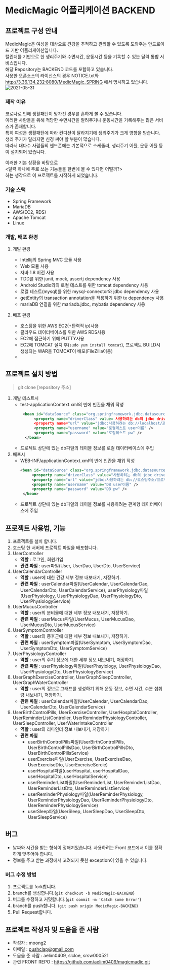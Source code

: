 # MedicMagic 어플리케이션 BACKEND

## 프로젝트 구성 안내 
MedicMagic은 여성을 대상으로 건강을 추적하고 관리할 수 있도록 도와주는 안드로이드 기반 어플리케이션입니다.<br>
캘린더를 기반으로 한 생리주기와 수면시간, 운동시간 등을 기록할 수 있는 달력 통합 서비스입니다.  <br>
해당 Repository는 BACKEND 코드를 포함하고 있습니다. <br>
사용한 오픈소스의 라이선스의 경우 NOTICE.txt와 http://3.36.134.232:8080/MedicMagic_SPRING 에서 명시하고 있습니다. <br>
![2021-05-31](https://user-images.githubusercontent.com/67732143/120162504-6b0bfb00-c233-11eb-8214-d5fc825d77c9.png)


### 제작 이유
코로나로 인해 생활패턴이 망가진 경우를 흔하게 볼 수 있습니다.<br>
이러한 사람들을 위해 적당한 수면시간을 알려주거나 운동시간을 기록해주는 많은 서비스가 존재합니다. <br>
특히 여성은 생활패턴에 따라 컨디션이 달라지기에 생리주기가 크게 영향을 받습니다. <br>
생리 주기가 달라지면 신경 써야 할 부분이 많습니다. <br>
따라서 대다수 사람들의 핸드폰에는 기본적으로 스케줄러, 생리주기 어플, 운동 어플 등이 설치되어 있습니다. <br>

이러한 기본 상황을 바탕으로 <br>
<달력 하나에 주로 쓰는 기능들을 한번에 볼 수 있다면 어떨까?>  <br>
하는 생각으로 이 프로젝트를 시작하게 되었습니다.  <br>

### 기술 스택
- Spring Framework
- MariaDB
- AWS(EC2, RDS)
- Apache Tomcat
- Linux

### 개발, 배포 환경
1. 개발 환경
   - Intellij의 Spring MVC 모듈 사용
   - Web 모듈 사용
   - 자바 1.8 버전 사용
   - TDD를 위한 junit, mock, assertj dependency 사용
   - Android Studio와의 로컬 테스트를 위한 tomcat dependency 사용
   - 로컬 테스트(mysql)를 위한 mysql-connector와 jdbc dependency 사용
   - getEntity의 transaction annotation을 적용하기 위한 tx dependency 사용
   - mariaDB 연결을 위한 mariadb.jdbc, mybatis dependency 사용

2. 배포 환경
   - 호스팅을 위한 AWS EC2(+탄력적 ip)사용
   - 클라우드 데이터베이스를 위한 AWS RDS사용
   - EC2에 접근하기 위해 PUTTY사용
   - EC2에 TOMCAT 설치 후(```sudo yum install tomcat```), 프로젝트 BUILD시 생성되는 WAR을 TOMCAT이 배포(FileZilla이용)
   - 

## 프로젝트 설치 방법
> git clone [repository 주소]

1. 개발 테스트시
   - test-applicationContext.xml의 <dataSource> 빈에 빈칸을 채워 작성
     ```xml
      <bean id="dataSource" class="org.springframework.jdbc.datasource.SimpleDriverDataSource">
           <property name="driverClass" value= 사용하려는 db의 jdbc driver 주소 />
           <property name="url" value="jdbc:사용하려는 db://localhost/프로젝트 로컬테스트 DATABASE명" />
           <property name="username" value="로컬테스트 user이름" />
           <property name="password" value="로컬테스트 pw" />
       </bean>
      ```
   - 프로젝트 상단에 있는 db파일의 테이블 정보를 로컬 데이터베이스에 주입
2. 배포시
   - WEB-INF/applicationContext.xml의 <dataSource> 빈에 빈칸을 채워 작성
      ```xml
      <bean id="dataSource" class="org.springframework.jdbc.datasource.SimpleDriverDataSource">
           <property name="driverClass" value="사용하려는 db의 jdbc driver 주소" />
           <property name="url" value="jdbc:사용하려는 db://호스팅주소/프로젝트 DATABASE명" />
           <property name="username" value="DB user이름" />
           <property name="password" value="DB pw" />
       </bean>
      ```
   - 프로젝트 상단에 있는 db파일의 테이블 정보를 사용하려는 관계형 데이터베이스에 주입
   
## 프로젝트 사용법, 기능
   1. 프로젝트를 설치 합니다.
   2. 호스팅 한 서버에 프로젝트 파일을 배포합니다.
   3. UserController
      - **역할** : 로그인, 회원가입
      - **관련 파일** : user파일(User, UserDao, UserDto, UserService)
   4. UserCalendarController
      - **역할** : user에 대한 건강 세부 정보 내보내기, 저장하기.
      - **관련 파일** : userCalendar파일(UserCalendar, UserCalendarDao, UserCalendarDto, UserCalendarService), userPhysiology파일(UserPhysiology, UserPhysiologyDao, UserPhysiologyDto, UserPhysiologyService)
   5. UserMucusController
      - **역할** : user의 분비물에 대한 세부 정보 내보내기, 저장하기.
      - **관련 파일** : userMucus파일(UserMucus, UserMucusDao, UserMucusDto, UserMucusService)
   6. UserSymptomController
      - **역할** : user의 증후군에 대한 세부 정보 내보내기, 저장하기.
      - **관련 파일** : userSymptom파일(UserSymptom, UserSymptomDao, UserSymptomDto, UserSymptomService)
   7. UserPhysiologyController
      - **역할** : user의 주기 정보에 대한 세부 정보 내보내기, 저장하기.
      - **관련 파일** : userPhysiology파일(UserPhsyiology, UserPhysiologyDao, UserPhysiologyDto, UserPhysiologyService)
   8. UserGraphExerciseController, UserGraphSleepController, UserGraphWaterController
      - **역할** : user의 정보로 그래프를 생성하기 위해 운동 정보, 수면 시간, 수분 섭취량 내보내기, 저장하기.
      - **관련 파일** : userCalendar파일(UserCalendar, UserCalendarDao, UserCalendarDto, UserCalendarService)
   9. UserBirthControlPills, UserExerciseController, UserHospitalController, UserReminderListController, UserReminderPhysiologyController, UserSleepController, UserWaterIntakeController
      - **역할** : user의 리마인더 정보 내보내기, 저장하기
      - **관련 파일**
        - userBirthControlPills파일(UserBirthControlPills, UserBirthControlPillsDao, UserBirthControlPillsDto, UserBirthControlPillsService)
        - userExercise파일(UserExercise, UserExerciseDao, UserExerciseDto, UserExerciseSercie)
        - userHospital파일(userHospital, userHospitalDao, userHospitalDto, userHospitalService)
        - userReminderList파일(UserReminderList, UserReminderListDao, UserReminderListDto, UserReminderListService)
        - userReminderPhysiology파일(UserReminderPhysiology, UserReminderPhysiologyDao, UserReminderPhysiologyDto, UserReminderPhysiologyService)
        - userSleep파일(UserSleep, UserSleepDao, UserSleepDto, UserSleepService)

## 버그
   - 날짜와 시간을 받는 형식이 정해져있습니다. 사용하려는 Front 코드에서 이를 정확하게 맞추어야 합니다.
   - 정보를 주고 받는 과정에서 고려되지 못한 exception이 있을 수 있습니다. 
   
   ### 버그 수정 방법
   1. 프로젝트를 fork합니다.
   2. branch를 생성합니다.(```git checkout -b MedicMagic-BACKEND```)
   3. 버그를 수정하고 커밋합니다.(```git commit -m 'Catch some Error'```)
   4. branch를 push합니다. (```git push origin MedicMagic-BACKEND```)
   5. Pull Request합니다.

## 프로젝트 작성자 및 도움을 준 사람
   - 작성자 : moong2
   - 이메일 : pushclap@gmail.com
   - 도움을 준 사람 : aelim0409, slcloe, srsw000521 
   - 관련 FRONT REPO : https://github.com/aelim0409/magicmadic.git
